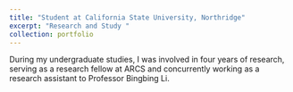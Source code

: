 ```yaml
---
title: "Student at California State University, Northridge"
excerpt: "Research and Study "
collection: portfolio
---
```



During my undergraduate studies, I was involved in four years of research, serving as a research fellow at ARCS and concurrently working as a research assistant to Professor Bingbing Li. 
